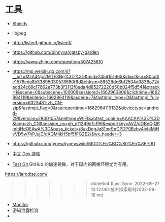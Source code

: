 # 工具
- [Shields](https://shields.io/) 
- libjpeg
- http://listen1.github.io/listen1/
- https://github.com/binnyva/gatsby-garden
- https://www.zhihu.com/question/507425610
- https://mp.weixin.qq.com/s?__biz=MzA4Njc2MTE3Ng%3D%3D&mid=2456151665&idx=1&sn=80cd0e1578eda8b33895030578660f8d&chksm=88528dc6bf2504d0836a72dadd24c89c17662e773b3f3112f8eda4d85272220d50b024f5d541&xtrack=1&scene=0&subscene=10000&sessionid=1662963806&clicktime=1662964119&enterid=1662964119&ascene=7&fasttmpl_type=0&fasttmpl_fullversion=6323481-zh_CN-zip&fasttmpl_flag=0&realreporttime=1662964119132&devicetype=android-29&version=28001b57&nettype=WIFI&abtest_cookie=AAACAA%3D%3D&lang=zh_CN&session_us=gh_ef1249d1cf99&exportkey=AVZ/dOBeQjQRmItiHeOEAwA%3D&pass_ticket=/6akDngJq81mr9qCPDP0Bzhv4iyhiMiHvVD5w7hPJujD/dXQMilkH5bf5fFG2E2/&wx_header=3
- https://github.com/jynew/jynew/wiki/MOD%E5%BC%80%E5%8F%91


- [中文 Dos 游戏](https://github.com/rwv/chinese-dos-games)


- [Fast Git](https://doc.fastgit.org/zh-cn/)
   GitHub 的加速镜像，对于国内的网络环境尤为有用。

https://jarodise.com/
>>>>>>> dbde6d4 (Last Sync: 2022-09-27 12:12:06):技术探索周刊2022-09-18.md

- [Monitor](https://monitor.firefox.com/)
- 密码泄露检测
- 